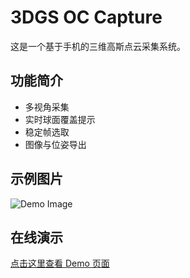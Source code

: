 # 3DGS OC Capture

这是一个基于手机的三维高斯点云采集系统。

## 功能简介
- 多视角采集
- 实时球面覆盖提示
- 稳定帧选取
- 图像与位姿导出

## 示例图片
![Demo Image](docs/demo.jpg)

## 在线演示
[点击这里查看 Demo 页面](https://zyz-nwpu.github.io/An-Object-Centered-Data-Acquisition-Method-for-3D-Gaussian-Splatting-using-Mobile-Phone/)
